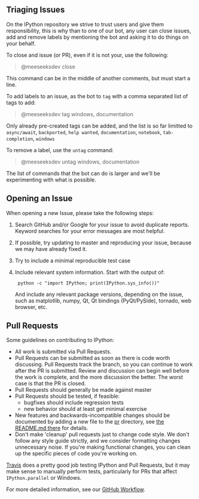 ## Triaging Issues

On the IPython repository we strive to trust users and give them responsibility,
this is why than to one of our bot, any user can close issues, add and remove
labels by mentioning the bot and asking it to do things on your behalf.

To close and issue (or PR), even if it is not your, use the following:

> @meeseeksdev close

This command can be in the middle of another comments, but must start a line. 

To add labels to an issue, as the bot to `tag` with a comma separated list of
tags to add:

> @meeseeksdev tag windows, documentation

Only already pre-created tags can be added, and the list is so far limitted to `async/await`,
`backported`, `help wanted`, `documentation`, `notebook`, `tab-completion`, `windows`

To remove a label, use the `untag` command:

> @meeseeksdev untag windows, documentation

The list of commands that the bot can do is larger and we'll be experimenting
with what is possible.


## Opening an Issue

When opening a new Issue, please take the following steps:

1. Search GitHub and/or Google for your issue to avoid duplicate reports.
   Keyword searches for your error messages are most helpful.
2. If possible, try updating to master and reproducing your issue,
   because we may have already fixed it.
3. Try to include a minimal reproducible test case
4. Include relevant system information.  Start with the output of:

        python -c "import IPython; print(IPython.sys_info())"

   And include any relevant package versions, depending on the issue,
   such as matplotlib, numpy, Qt, Qt bindings (PyQt/PySide), tornado, web browser, etc.

## Pull Requests

Some guidelines on contributing to IPython:

* All work is submitted via Pull Requests.
* Pull Requests can be submitted as soon as there is code worth discussing.
  Pull Requests track the branch, so you can continue to work after the PR is submitted.
  Review and discussion can begin well before the work is complete,
  and the more discussion the better.
  The worst case is that the PR is closed.
* Pull Requests should generally be made against master
* Pull Requests should be tested, if feasible:
    - bugfixes should include regression tests
    - new behavior should at least get minimal exercise
* New features and backwards-incompatible changes should be documented by adding
  a new file to the [pr](docs/source/whatsnew/pr) directory, see [the README.md
  there](docs/source/whatsnew/pr/README.md) for details.
* Don't make 'cleanup' pull requests just to change code style.
  We don't follow any style guide strictly, and we consider formatting changes
  unnecessary noise.
  If you're making functional changes, you can clean up the specific pieces of
  code you're working on.

[Travis](http://travis-ci.org/#!/ipython/ipython) does a pretty good job testing
IPython and Pull Requests, but it may make sense to manually perform tests,
particularly for PRs that affect `IPython.parallel` or Windows.

For more detailed information, see our [GitHub Workflow](https://github.com/ipython/ipython/wiki/Dev:-GitHub-workflow).


